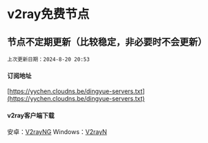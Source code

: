 # v2ray免费节点
## 节点不定期更新（比较稳定，非必要时不会更新）
`上次更新日期：2024-8-20 20:53`

#### 订阅地址
[https://yychen.cloudns.be/dingyue-servers.txt](https://yychen.cloudns.be/dingyue-servers.txt)

#### v2ray客户端下载
安卓：[V2rayNG](https://github.com/2dust/v2rayNG/releases/download/1.8.29/v2rayNG_1.8.29_arm64-v8a.apk)
Windows：[V2rayN](https://github.com/2dust/v2rayN/releases/download/6.51/zz_v2rayN-With-Core-SelfContained.7z)
